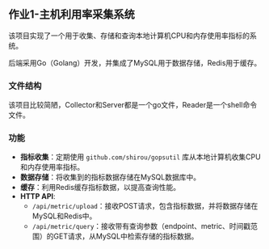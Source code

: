## 作业1-主机利用率采集系统

该项目实现了一个用于收集、存储和查询本地计算机CPU和内存使用率指标的系统。

后端采用Go（Golang）开发，并集成了MySQL用于数据存储，Redis用于缓存。

### 文件结构

该项目比较简陋，Collector和Server都是一个go文件，Reader是一个shell命令文件。

### 功能

- **指标收集**：定期使用 `github.com/shirou/gopsutil` 库从本地计算机收集CPU和内存使用率指标。
- **数据存储**：将收集到的指标数据存储在MySQL数据库中。
- **缓存**：利用Redis缓存指标数据，以提高查询性能。
- **HTTP API**:
  - `/api/metric/upload`：接收POST请求，包含指标数据，并将数据存储在MySQL和Redis中。
  - `/api/metric/query`：接收带有查询参数（endpoint、metric、时间戳范围）的GET请求，从MySQL中检索存储的指标数据。
